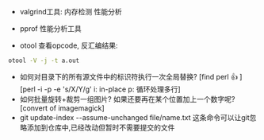 * valgrind工具: 内存检测 性能分析
* pprof 性能分析工具

* otool 查看opcode, 反汇编结果:
```sh
otool -V -j -t a.out
```
* 如何对目录下的所有源文件中的标识符执行一次全局替换? [find perl :+1: ] [perl -i -p -e 's/X/Y/g' i: in-place p: 循环处理多行]
* 如何批量旋转+裁剪一组图片? 如果还要再在某个位置加上一个数字呢? [convert of imagemagick]
* git update-index --assume-unchanged file/name.txt 这条命令可以让git忽略添加到仓库中,已经改动但暂时不需要提交的文件